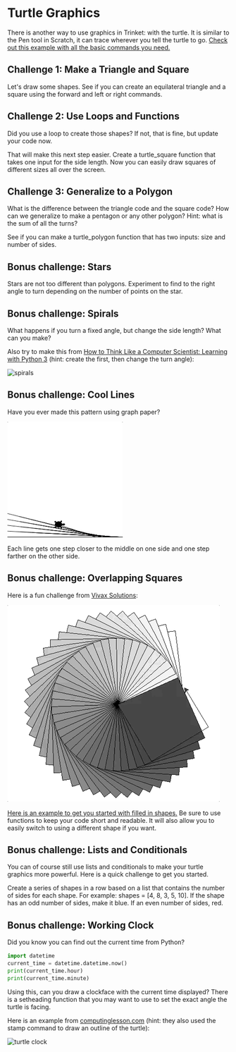 # Turtle Graphics

There is another way to use graphics in Trinket: with the turtle. It is similar to the Pen tool in Scratch, it can trace wherever you tell the turtle to go. [Check out this example with all the basic commands you need.](https://trinket.io/library/trinkets/e9439f4079) 

## Challenge 1: Make a Triangle and Square

Let's draw some shapes. See if you can create an equilateral triangle and a square using the forward and left or right commands. 

## Challenge 2: Use Loops and Functions

Did you use a loop to create those shapes? If not, that is fine, but update your code now. 

That will make this next step easier. Create a turtle_square function that takes one input for the side length. Now you can easily draw squares of different sizes all over the screen.

## Challenge 3: Generalize to a Polygon

What is the difference between the triangle code and the square code? How can we generalize to make a pentagon or any other polygon? Hint: what is the sum of all the turns?

See if you can make a turtle_polygon function that has two inputs: size and number of sides.

## Bonus challenge: Stars

Stars are not too different than polygons. Experiment to find to the right angle to turn depending on the number of points on the star.

## Bonus challenge: Spirals

What happens if you turn a fixed angle, but change the side length? What can you make?

Also try to make this from [How to Think Like a Computer Scientist: Learning with Python 3](http://openbookproject.net/thinkcs/python/english3e/functions.html) (hint: create the first, then change the turn angle):

![spirals](http://openbookproject.net/thinkcs/python/english3e/_images/tess_spirals.png)

## Bonus challenge: Cool Lines

Have you ever made this pattern using graph paper?

![Cool lines](https://raw.githubusercontent.com/BreakoutMentors/Python-Resources/master/Turtle%20Graphics/cool%20lines.gif)

Each line gets one step closer to the middle on one side and one step farther on the other side.

## Bonus challenge: Overlapping Squares

Here is a fun challenge from [Vivax Solutions](https://www.vivaxsolutions.com/web/python-turtle.aspx):

![squares](https://raw.githubusercontent.com/BreakoutMentors/Python-Resources/master/Turtle%20Graphics/turtle%20squares.gif)

[Here is an example to get you started with filled in shapes.](https://trinket.io/library/trinkets/d53a2b5046) Be sure to use functions to keep your code short and readable. It will also allow you to easily switch to using a different shape if you want.

## Bonus challenge: Lists and Conditionals

You can of course still use lists and conditionals to make your turtle graphics more powerful. Here is a quick challenge to get you started.

Create a series of shapes in a row based on a list that contains the number of sides for each shape. For example: shapes = [4, 8, 3, 5, 10]. If the shape has an odd number of sides, make it blue. If an even number of sides, red.

## Bonus challenge: Working Clock

Did you know you can find out the current time from Python? 

```python
import datetime
current_time = datetime.datetime.now()
print(current_time.hour)
print(current_time.minute)
```
Using this, can you draw a clockface with the current time displayed? There is a setheading function that you may want to use to set the exact angle the turtle is facing.

Here is an example from [computinglesson.com](http://www.computinglesson.com/advanced-turtle-challenges.html) (hint: they also used the stamp command to draw an outline of the turtle):

![turtle clock](http://www.computinglesson.com/uploads/1/3/7/4/13748232/6546151_orig.png)

